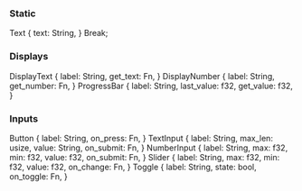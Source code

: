 


### Static
Text {
    text: String,
}
Break;

### Displays
DisplayText {
    label: String,
    get_text: Fn,
}
DisplayNumber {
    label: String,
    get_number: Fn,
}
ProgressBar {
    label: String,
    last_value: f32,
    get_value: f32,
}

### Inputs
Button {
    label: String,
    on_press: Fn,
}
TextInput {
    label: String,
    max_len: usize,
    value: String,
    on_submit: Fn,
}
NumberInput {
    label: String,
    max: f32,
    min: f32,
    value: f32,
    on_submit: Fn,
}
Slider {
    label: String,
    max: f32,
    min: f32,
    value: f32,
    on_change: Fn,
}
Toggle {
    label: String,
    state: bool,
    on_toggle: Fn,
}
